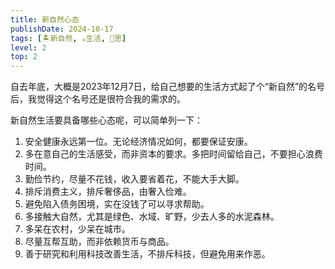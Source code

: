 ```yaml
---
title: 新自然心态
publishDate: 2024-10-17
tags: [🏝新自然, ☕生活, 🤔思]
level: 2
top: 2
---
```


自去年底，大概是2023年12月7日，给自己想要的生活方式起了个“新自然”的名号后，我觉得这个名号还是很符合我的需求的。

新自然生活要具备哪些心态呢，可以简单列一下：

1. 安全健康永远第一位。无论经济情况如何，都要保证安康。
2. 多在意自己的生活感受，而非资本的要求。多把时间留给自己，不要担心浪费时间。
3. 勤俭节约，尽量不花钱，收入要省着花，不能大手大脚。
4. 排斥消费主义，排斥奢侈品，由奢入俭难。
5. 避免陷入债务困境，实在没钱了可以寻求帮助。
6. 多接触大自然，尤其是绿色、水域、旷野，少去人多的水泥森林。
7. 多呆在农村，少呆在城市。
8. 尽量互帮互助，而非依赖货币与商品。
9. 善于研究和利用科技改善生活，不排斥科技，但避免用来作恶。
